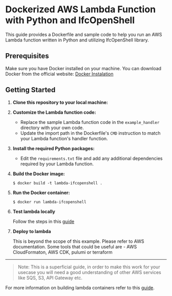 Dockerized AWS Lambda Function with Python and IfcOpenShell
===========================================================

This guide provides a Dockerfile and sample code to help you run an AWS Lambda function written in Python and utilizing IfcOpenShell library. 

Prerequisites
-------------

Make sure you have Docker installed on your machine. You can download Docker from the official website: [Docker Instalation](https://docs.docker.com/engine/install/)

Getting Started
---------------

1. **Clone this repository to your local machine:**

2. **Customize the Lambda function code:**
   
   - Replace the sample Lambda function code in the `example_handler` directory with your own code.
   - Update the import path in the Dockerfile's `CMD` instruction to match your Lambda function's handler function.

3. **Install the required Python packages:**
   - Edit the `requirements.txt` file and add any additional dependencies required by your Lambda function.

4. **Build the Docker image:**

   ```shell
   $ docker build -t lambda-ifcopenshell .
   ```

5. **Run the Docker container:**

    ```shell
   $ docker run lambda-ifcopenshell
    ```
6. **Test lambda locally**
    
    Follow the steps in this [guide](https://docs.aws.amazon.com/lambda/latest/dg/images-test.html)


7. **Deploy to lambda**
 
    This is beyond the scope of this example. Please refer to AWS documentation. Some tools that could be useful are - AWS CloudFormaton, AWS CDK, pulumi or terraform


---------
> Note: This is a superficial guide, in order to make this work for your usecase you will need a good understanding of other AWS services like SQS, S3, API Gateway etc.

For more information on building lambda containers refer to this [guide](https://docs.aws.amazon.com/lambda/latest/dg/images-create.html).